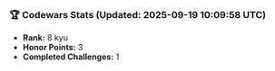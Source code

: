 ### 🏆 Codewars Stats (Updated: 2025-09-19 10:09:58 UTC)

- **Rank:** 8 kyu
- **Honor Points:** 3
- **Completed Challenges:** 1
